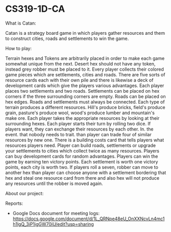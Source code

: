 # CS319-1D-CA

What is Catan:

Catan is a strategy board game in which players gather resources and them to construct cities, roads and settlements to win the game. 


How to play:

Terrain hexes and Tokens are arbitrarily placed in order to make each game somewhat unique from the next. Desert hex should not have any token, instead grey robber must be placed to it. Every player collects their colored game pieces which  are settlements, cities and roads. There are five sorts of resource cards each with their own pile and there is likewise a deck of development cards which give the players various advantages. Each player places two settlements and two roads. Settlements can be placed on hex corners if the three surrounding corners are empty.  Roads can be placed on hex edges. Roads and settlements must always be connected. Each type of terrain produces a different resources. Hill's produce bricks, field's produce grain, pasture's produce wool, wood's produce lumber and mountain's make ore. Each player takes the appropriate resources by looking at their surrounding hexes. Each player starts their turn by rolling two dice. If players want, they can exchange their resources by each other. In. the event. that nobody needs to trait. than player can trade four of similar resources by new one. There is a building costs card that tells players what resources players need. Player can build roads, settlements or upgrade your settlements to cities which collect twice as many resources. Players can buy development cards for random advantages. Players can win the game by earning ten victory points. Each settlement is worth one victory points, each city is  worth two. If players roll a seven, robber can move to another hex than player can choose anyone with a settlement bordering that hex  and steal one resource card from there and also hex will not produce any resources until the robber is moved again.

About our project:

Reports:
- Google Docs document for meeting logs: https://docs.google.com/document/d/1L_QRNpe48eU_OnXXNcvLn4mc1h1lgQ_3iP1igGW70iU/edit?usp=sharing
